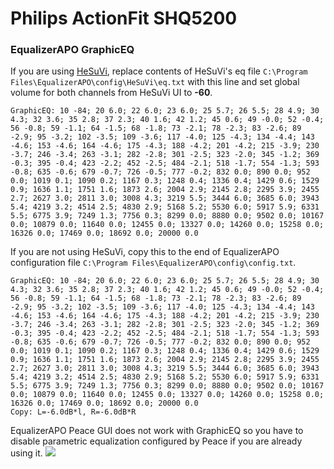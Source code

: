 # Philips ActionFit SHQ5200
### EqualizerAPO GraphicEQ
If you are using [HeSuVi](https://sourceforge.net/projects/hesuvi/), replace contents of HeSuVi's eq file `C:\Program Files\EqualizerAPO\config\HeSuVi\eq.txt` with this line and set global volume for both channels from HeSuVi UI to **-60**.
```
GraphicEQ: 10 -84; 20 6.0; 22 6.0; 23 6.0; 25 5.7; 26 5.5; 28 4.9; 30 4.3; 32 3.6; 35 2.8; 37 2.3; 40 1.6; 42 1.2; 45 0.6; 49 -0.0; 52 -0.4; 56 -0.8; 59 -1.1; 64 -1.5; 68 -1.8; 73 -2.1; 78 -2.3; 83 -2.6; 89 -2.9; 95 -3.2; 102 -3.5; 109 -3.6; 117 -4.0; 125 -4.3; 134 -4.4; 143 -4.6; 153 -4.6; 164 -4.6; 175 -4.3; 188 -4.2; 201 -4.2; 215 -3.9; 230 -3.7; 246 -3.4; 263 -3.1; 282 -2.8; 301 -2.5; 323 -2.0; 345 -1.2; 369 -0.3; 395 -0.4; 423 -2.2; 452 -2.5; 484 -2.1; 518 -1.7; 554 -1.3; 593 -0.8; 635 -0.6; 679 -0.7; 726 -0.5; 777 -0.2; 832 0.0; 890 0.0; 952 0.0; 1019 0.1; 1090 0.2; 1167 0.3; 1248 0.4; 1336 0.4; 1429 0.6; 1529 0.9; 1636 1.1; 1751 1.6; 1873 2.6; 2004 2.9; 2145 2.8; 2295 3.9; 2455 2.7; 2627 3.0; 2811 3.0; 3008 4.3; 3219 5.5; 3444 6.0; 3685 6.0; 3943 5.4; 4219 3.2; 4514 2.5; 4830 2.9; 5168 5.2; 5530 6.0; 5917 5.9; 6331 5.5; 6775 3.9; 7249 1.3; 7756 0.3; 8299 0.0; 8880 0.0; 9502 0.0; 10167 0.0; 10879 0.0; 11640 0.0; 12455 0.0; 13327 0.0; 14260 0.0; 15258 0.0; 16326 0.0; 17469 0.0; 18692 0.0; 20000 0.0
```
If you are not using HeSuVi, copy this to the end of EqualizerAPO configuration file `C:\Program Files\EqualizerAPO\config\config.txt`.
```
GraphicEQ: 10 -84; 20 6.0; 22 6.0; 23 6.0; 25 5.7; 26 5.5; 28 4.9; 30 4.3; 32 3.6; 35 2.8; 37 2.3; 40 1.6; 42 1.2; 45 0.6; 49 -0.0; 52 -0.4; 56 -0.8; 59 -1.1; 64 -1.5; 68 -1.8; 73 -2.1; 78 -2.3; 83 -2.6; 89 -2.9; 95 -3.2; 102 -3.5; 109 -3.6; 117 -4.0; 125 -4.3; 134 -4.4; 143 -4.6; 153 -4.6; 164 -4.6; 175 -4.3; 188 -4.2; 201 -4.2; 215 -3.9; 230 -3.7; 246 -3.4; 263 -3.1; 282 -2.8; 301 -2.5; 323 -2.0; 345 -1.2; 369 -0.3; 395 -0.4; 423 -2.2; 452 -2.5; 484 -2.1; 518 -1.7; 554 -1.3; 593 -0.8; 635 -0.6; 679 -0.7; 726 -0.5; 777 -0.2; 832 0.0; 890 0.0; 952 0.0; 1019 0.1; 1090 0.2; 1167 0.3; 1248 0.4; 1336 0.4; 1429 0.6; 1529 0.9; 1636 1.1; 1751 1.6; 1873 2.6; 2004 2.9; 2145 2.8; 2295 3.9; 2455 2.7; 2627 3.0; 2811 3.0; 3008 4.3; 3219 5.5; 3444 6.0; 3685 6.0; 3943 5.4; 4219 3.2; 4514 2.5; 4830 2.9; 5168 5.2; 5530 6.0; 5917 5.9; 6331 5.5; 6775 3.9; 7249 1.3; 7756 0.3; 8299 0.0; 8880 0.0; 9502 0.0; 10167 0.0; 10879 0.0; 11640 0.0; 12455 0.0; 13327 0.0; 14260 0.0; 15258 0.0; 16326 0.0; 17469 0.0; 18692 0.0; 20000 0.0
Copy: L=-6.0dB*l, R=-6.0dB*R
```
EqualizerAPO Peace GUI does not work with GraphicEQ so you have to disable parametric equalization configured by Peace if you are already using it.
![](https://raw.githubusercontent.com/jaakkopasanen/AutoEq/master/results/SBAF-Serious/innerfidelity/onear/Philips%20ActionFit%20SHQ5200/Philips%20ActionFit%20SHQ5200.png)
